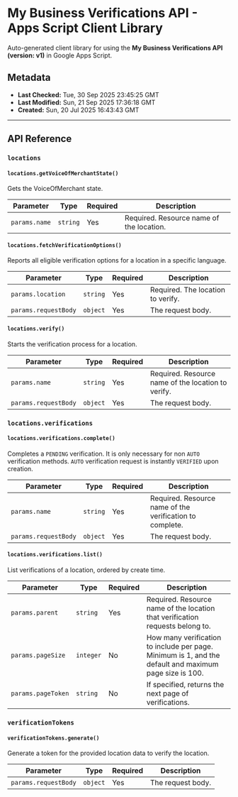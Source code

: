 # My Business Verifications API - Apps Script Client Library

Auto-generated client library for using the **My Business Verifications API (version: v1)** in Google Apps Script.

## Metadata

- **Last Checked:** Tue, 30 Sep 2025 23:45:25 GMT
- **Last Modified:** Sun, 21 Sep 2025 17:36:18 GMT
- **Created:** Sun, 20 Jul 2025 16:43:43 GMT



---

## API Reference

### `locations`

#### `locations.getVoiceOfMerchantState()`

Gets the VoiceOfMerchant state.

| Parameter | Type | Required | Description |
|---|---|---|---|
| `params.name` | `string` | Yes | Required. Resource name of the location. |

#### `locations.fetchVerificationOptions()`

Reports all eligible verification options for a location in a specific language.

| Parameter | Type | Required | Description |
|---|---|---|---|
| `params.location` | `string` | Yes | Required. The location to verify. |
| `params.requestBody` | `object` | Yes | The request body. |

#### `locations.verify()`

Starts the verification process for a location.

| Parameter | Type | Required | Description |
|---|---|---|---|
| `params.name` | `string` | Yes | Required. Resource name of the location to verify. |
| `params.requestBody` | `object` | Yes | The request body. |

### `locations.verifications`

#### `locations.verifications.complete()`

Completes a `PENDING` verification. It is only necessary for non `AUTO` verification methods. `AUTO` verification request is instantly `VERIFIED` upon creation.

| Parameter | Type | Required | Description |
|---|---|---|---|
| `params.name` | `string` | Yes | Required. Resource name of the verification to complete. |
| `params.requestBody` | `object` | Yes | The request body. |

#### `locations.verifications.list()`

List verifications of a location, ordered by create time.

| Parameter | Type | Required | Description |
|---|---|---|---|
| `params.parent` | `string` | Yes | Required. Resource name of the location that verification requests belong to. |
| `params.pageSize` | `integer` | No | How many verification to include per page. Minimum is 1, and the default and maximum page size is 100. |
| `params.pageToken` | `string` | No | If specified, returns the next page of verifications. |

### `verificationTokens`

#### `verificationTokens.generate()`

Generate a token for the provided location data to verify the location.

| Parameter | Type | Required | Description |
|---|---|---|---|
| `params.requestBody` | `object` | Yes | The request body. |